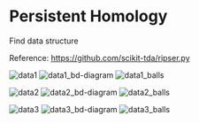 # Persistent Homology
 Find data structure
 
 Reference: https://github.com/scikit-tda/ripser.py
 
![data1](https://user-images.githubusercontent.com/55184529/64756250-db0ab700-d560-11e9-9260-9f3fe06234dd.png)
![data1_bd-diagram](https://user-images.githubusercontent.com/55184529/64756199-a72f9180-d560-11e9-854f-a3cb2e96252b.png)
![data1_balls](https://user-images.githubusercontent.com/55184529/64756196-a72f9180-d560-11e9-8e95-c53559a02c63.png)
 
![data2](https://user-images.githubusercontent.com/55184529/64756248-da722080-d560-11e9-8bcd-c0ea2d8fa27e.png)
![data2_bd-diagram](https://user-images.githubusercontent.com/55184529/64756201-a7c82800-d560-11e9-9e68-49a7dc7b4780.png)
![data2_balls](https://user-images.githubusercontent.com/55184529/64756200-a7c82800-d560-11e9-971b-ab5009d6cdde.png)

![data3](https://user-images.githubusercontent.com/55184529/64756249-da722080-d560-11e9-967e-ef9bbb335da3.png)
![data3_bd-diagram](https://user-images.githubusercontent.com/55184529/64756195-a696fb00-d560-11e9-833b-abd2fdc4e023.png)
![data3_balls](https://user-images.githubusercontent.com/55184529/64756194-a5fe6480-d560-11e9-90b9-80c0ee9f1791.png)
 








